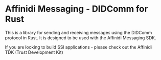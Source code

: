# Affinidi Messaging - DIDComm for Rust

This is a library for sending and receiving messages using the DIDComm protocol
in Rust. It is designed to be used with the Affinidi Messaging SDK.

If you are looking to build SSI applications - please check out the Affinidi TDK
(Trust Development Kit)
